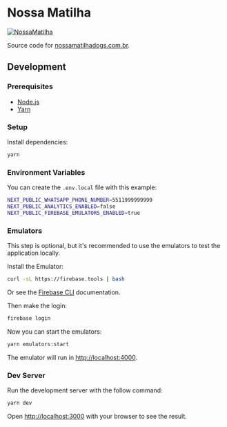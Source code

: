 # Nossa Matilha

[![NossaMatilha](https://circleci.com/gh/megatroom/nossamatilha.svg?style=svg)](https://circleci.com/gh/megatroom/nossamatilha)

Source code for [nossamatilhadogs.com.br](https://nossamatilhadogs.com.br).

## Development

### Prerequisites

- [Node.js](https://nodejs.org/en/)
- [Yarn](https://yarnpkg.com/)

### Setup

Install dependencies:

```bash
yarn
```

### Environment Variables

You can create the `.env.local` file with this example:

```bash
NEXT_PUBLIC_WHATSAPP_PHONE_NUMBER=5511999999999
NEXT_PUBLIC_ANALYTICS_ENABLED=false
NEXT_PUBLIC_FIREBASE_EMULATORS_ENABLED=true
```

### Emulators

This step is optional, but it's recommended to use the emulators to test the application locally.

Install the Emulator:

```bash
curl -sL https://firebase.tools | bash
```

Or see the [Firebase CLI](https://firebase.google.com/docs/cli#install-cli-mac-linux) documentation.

Then make the login:

```bash
firebase login
```

Now you can start the emulators:

```bash
yarn emulators:start
```

The emulator will run in [http://localhost:4000](http://localhost:4000).

### Dev Server

Run the development server with the follow command:

```bash
yarn dev
```

Open [http://localhost:3000](http://localhost:3000) with your browser to see the result.
